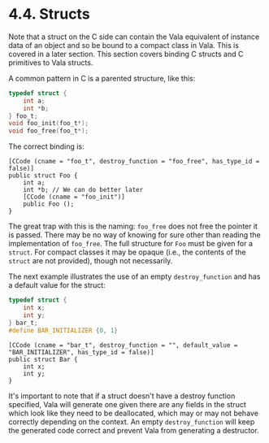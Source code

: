 # 4.4. Structs

Note that a struct on the C side can contain the Vala equivalent of
instance data of an object and so be bound to a compact class in Vala.
This is covered in a later section. This section covers binding C
structs and C primitives to Vala structs.

A common pattern in C is a parented structure, like this:

```c
typedef struct {
    int a;
    int *b;
} foo_t;
void foo_init(foo_t*);
void foo_free(foo_t*);
```

The correct binding is:

```vala
[CCode (cname = "foo_t", destroy_function = "foo_free", has_type_id = false)]
public struct Foo {
    int a;
    int *b; // We can do better later
    [CCode (cname = "foo_init")]
    public Foo ();
}
```

The great trap with this is the naming: `foo_free` does not free the
pointer it is passed. There may be no way of knowing for sure other than
reading the implementation of `foo_free`. The full structure for `Foo`
must be given for a `struct`. For compact classes it may be opaque
(i.e., the contents of the `struct` are not provided), though not
necessarily.

The next example illustrates the use of an empty `destroy_function` and
has a default value for the struct:

```c
typedef struct {
    int x;
    int y;
} bar_t;
#define BAR_INITIALIZER {0, 1}
```

```vala
[CCode (cname = "bar_t", destroy_function = "", default_value = "BAR_INITIALIZER", has_type_id = false)]
public struct Bar {
    int x;
    int y;
}
```

It's important to note that if a struct doesn't have a destroy
function specified, Vala will generate one given there are any fields in
the struct which look like they need to be deallocated, which may or may
not behave correctly depending on the context. An empty
`destroy_function` will keep the generated code correct and prevent Vala
from generating a destructor.
